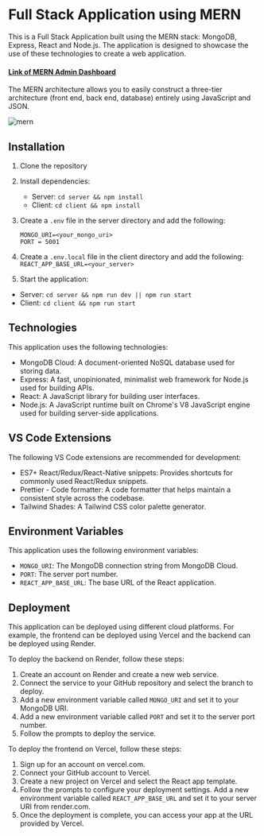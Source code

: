 # Full Stack Application using MERN

This is a Full Stack Application built using the MERN stack: MongoDB, Express, React and Node.js. The application is designed to showcase the use of these technologies to create a web application.

#### [Link of MERN Admin Dashboard](mern-admin-dashboard-gray.vercel.app)


The MERN architecture allows you to easily construct a three-tier architecture (front end, back end, database) entirely using JavaScript and JSON.

![mern](https://user-images.githubusercontent.com/21138006/223948634-7494ff36-8929-4c71-aa6d-b2f5546c0e1d.jpg)

## Installation

1. Clone the repository
2. Install dependencies:
   - Server: `cd server && npm install`
   - Client: `cd client && npm install`
3. Create a `.env` file in the server directory and add the following:

   `MONGO_URI=<your_mongo_uri>`   
   `PORT = 5001`

4. Create a `.env.local` file in the client directory and add the following:
   ` REACT_APP_BASE_URL=<your_server>`
4. Start the application:
- Server: `cd server && npm run dev || npm run start`
- Client: `cd client && npm run start`

## Technologies

This application uses the following technologies:

- MongoDB Cloud: A document-oriented NoSQL database used for storing data.
- Express: A fast, unopinionated, minimalist web framework for Node.js used for building APIs.
- React: A JavaScript library for building user interfaces.
- Node.js: A JavaScript runtime built on Chrome's V8 JavaScript engine used for building server-side applications.

## VS Code Extensions


The following VS Code extensions are recommended for development:

- ES7+ React/Redux/React-Native snippets: Provides shortcuts for commonly used React/Redux snippets.
- Prettier - Code formatter: A code formatter that helps maintain a consistent style across the codebase.
- Tailwind Shades: A Tailwind CSS color palette generator.

## Environment Variables

This application uses the following environment variables:

- `MONGO_URI`: The MongoDB connection string from MongoDB Cloud.
- `PORT`: The server port number.
- `REACT_APP_BASE_URL`: The base URL of the React application.

## Deployment

This application can be deployed using different cloud platforms. For example, the frontend can be deployed using Vercel and the backend can be deployed using Render.

To deploy the backend on Render, follow these steps:
1. Create an account on Render and create a new web service.
2. Connect the service to your GitHub repository and select the branch to deploy.
3. Add a new environment variable called `MONGO_URI` and set it to your MongoDB URI.
4. Add a new environment variable called `PORT` and set it to the server port number.
5. Follow the prompts to deploy the service.

To deploy the frontend on Vercel, follow these steps:
1. Sign up for an account on vercel.com.
2. Connect your GitHub account to Vercel.
3. Create a new project on Vercel and select the React app template.
4. Follow the prompts to configure your deployment settings. Add a new environment variable called `REACT_APP_BASE_URL` and set it to your server URI from render.com.
5. Once the deployment is complete, you can access your app at the URL provided by Vercel.


